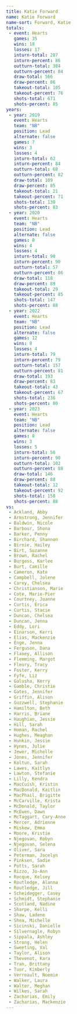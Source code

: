 ```yaml
---
title: Katie Forward
name: Katie Forward
name-sort: Forward, Katie
totals:
 - event: Hearts
   games: 35
   wins: 18
   losses: 17
   inturn-total: 287
   inturn-percent: 86
   outturn-total: 384
   outturn-percent: 84
   draw-total: 566
   draw-percent: 86
   takeout-total: 105
   takeout-percent: 76
   shots-total: 671
   shots-percent: 85
years:
 - year: 2019
   event: Hearts
   team: "NB"
   position: Lead
   alternate: false
   games: 7
   wins: 3
   losses: 4
   inturn-total: 62
   inturn-percent: 84
   outturn-total: 68
   outturn-percent: 82
   draw-total: 109
   draw-percent: 85
   takeout-total: 21
   takeout-percent: 71
   shots-total: 130
   shots-percent: 83
 - year: 2020
   event: Hearts
   team: "NB"
   position: Lead
   alternate: false
   games: 8
   wins: 4
   losses: 4
   inturn-total: 90
   inturn-percent: 90
   outturn-total: 57
   outturn-percent: 86
   draw-total: 118
   draw-percent: 89
   takeout-total: 29
   takeout-percent: 85
   shots-total: 147
   shots-percent: 88
 - year: 2022
   event: Hearts
   team: "NB"
   position: Lead
   alternate: false
   games: 12
   wins: 8
   losses: 4
   inturn-total: 79
   inturn-percent: 79
   outturn-total: 157
   outturn-percent: 81
   draw-total: 193
   draw-percent: 83
   takeout-total: 43
   takeout-percent: 67
   shots-total: 236
   shots-percent: 80
 - year: 2023
   event: Hearts
   team: "NB"
   position: Lead
   alternate: false
   games: 8
   wins: 3
   losses: 5
   inturn-total: 56
   inturn-percent: 90
   outturn-total: 102
   outturn-percent: 88
   draw-total: 146
   draw-percent: 88
   takeout-total: 12
   takeout-percent: 92
   shots-total: 158
   shots-percent: 88
vs:
 - Ackland, Abby
 - Armstrong, Jennifer
 - Baldwin, Nicole
 - Barbour, Shona
 - Barker, Penny
 - Birchard, Shannon
 - Birnie, Hailey
 - Birt, Suzanne
 - Brown, Rachel
 - Burgess, Karlee
 - Burt, Camille
 - Cameron, Kate
 - Campbell, Jolene
 - Carey, Chelsea
 - Christianson, Marie
 - Cote, Marie-Pier
 - Courtney, Joanne
 - Curtis, Erica
 - Curtis, Stacie
 - Duncan, Chelsea
 - Duncan, Jenna
 - Eddy, Lori
 - Einarson, Kerri
 - Elias, Mackenzie
 - Enge, Jenna
 - Ferguson, Dana
 - Flaxey, Allison
 - Flemming, Margot
 - Fleury, Tracy
 - Foster, Kerry
 - Fyfe, Liz
 - Galusha, Kerry
 - Gamble, Christie
 - Gates, Jennifer
 - Griffin, Alison
 - Guzzwell, Stephanie
 - Hamilton, Beth
 - Harris, Briane
 - Haughian, Jessie
 - Hill, Sarah
 - Homan, Rachel
 - Hughes, Meaghan
 - Hunkin, Jessie
 - Hynes, Julie
 - Jewer, Michelle
 - Jones, Jennifer
 - Koltun, Sarah
 - Lawes, Kaitlyn
 - Lawton, Stefanie
 - Lilly, Kendra
 - MacCuish, Kristin
 - MacDonald, Kaitlin
 - MacPhail, Brigitte
 - McCarville, Krista
 - McDonald, Taylor
 - McEwen, Dawn
 - McTaggart, Cary-Anne
 - Mercer, Adrienne
 - Miskew, Emma
 - Moore, Kristie
 - Njegovan, Robyn
 - Njegovan, Selena
 - Oliver, Sara
 - Peterman, Jocelyn
 - Pinksen, Sadie
 - Potts, Sarah
 - Rizzo, Jo-Ann
 - Rocque, Kelsey
 - Routledge, Alanna
 - Routledge, Jill
 - Scheidegger, Casey
 - Schmidt, Stephanie
 - Scotland, Nadine
 - Sharpe, Kelli
 - Shaw, Ladene
 - Shea, Michelle
 - Sicinski, Danielle
 - Silvernagle, Robyn
 - Sippala, Ashley
 - Strong, Helen
 - Sweeting, Val
 - Taylor, Alison
 - Thevenot, Kara
 - Tran, Brittany
 - Tuor, Kimberly
 - Verreault, Noemie
 - Walker, Laura
 - Walter, Meghan
 - Wilkes, Sarah
 - Zacharias, Emily
 - Zacharias, Mackenzie
---
```

